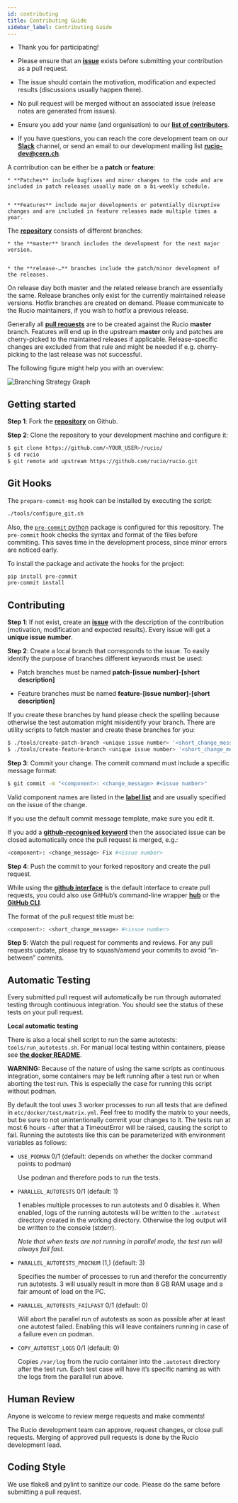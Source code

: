 ```yaml
---
id: contributing
title: Contributing Guide
sidebar_label: Contributing Guide
---
```


* Thank you for participating!


* Please ensure that an [__issue__](https://github.com/rucio/rucio/issues/new) exists before submitting your contribution as a pull request.


* The issue should contain the motivation, modification and expected results (discussions usually happen there).


* No pull request will be merged without an associated issue (release notes are generated from issues).


* Ensure you add your name (and organisation) to our [__list of contributors__](about-our-contributors).


* If you have questions, you can reach the core development team on our [__Slack__](https://rucio.slack.com/) channel, or send an email to our development mailing list [__rucio-dev@cern.ch__](mailto:rucio-dev@cern.ch).

A contribution can be either be a **patch** or **feature**:

    
    * **Patches** include bugfixes and minor changes to the code and are included in patch releases usually made on a bi-weekly schedule.


    * **Features** include major developments or potentially disruptive changes and are included in feature releases made multiple times a year.


The [__repository__](https://github.com/rucio/rucio/)  consists of different branches:

    
    * the **master** branch includes the development for the next major version.


    * the **release-…** branches include the patch/minor development of the releases.


On release day both master and the related release branch are essentially the same. Release branches only exist for the currently maintained release versions. Hotfix branches are created on demand. Please communicate to the Rucio maintainers, if you wish to hotfix a previous release.

Generally all [__pull requests__](https://github.com/rucio/rucio/pulls) are to be created against the Rucio **master** branch. Features will end up in the upstream **master** only and patches are cherry-picked to the maintained releases if applicable. Release-specific changes are excluded from that rule and might be needed if e.g. cherry-picking to the last release was not successful.

The following figure might help you with an overview:

![Branching Strategy Graph](/img/branching_strategy.svg)


## Getting started

**Step 1**: Fork the [__repository__](https://github.com/rucio/rucio/) on Github.

**Step 2**: Clone the repository to your development machine and configure it:

```bash
$ git clone https://github.com/<YOUR_USER>/rucio/
$ cd rucio
$ git remote add upstream https://github.com/rucio/rucio.git
```

## Git Hooks

The `prepare-commit-msg` hook can be installed by executing the script:

```bash
./tools/configure_git.sh
```

Also, the [`pre-commit` python](https://pre-commit.com/) package is configured
for this repository. The `pre-commit` hook checks the syntax and format of the
files before commiting. This saves time in the development process, since minor
errors are noticed early.

To install the package and activate the hooks for the project:

```bash
pip install pre-commit
pre-commit install
```

## Contributing

**Step 1**: If not exist, create an [__issue__](https://github.com/rucio/rucio/issues/new) with the description of the contribution (motivation, modification and expected results). Every issue will get a **unique issue number**.

**Step 2**: Create a local branch that corresponds to the issue. To easily identify the purpose of branches different keywords must be used:


* Patch branches must be named **patch-[issue number]-[short description]**


* Feature branches must be named **feature-[issue number]-[short description]**


If you create these branches by hand please check the spelling because otherwise the test automation might misidentify your branch. There are utility scripts to fetch master and create these branches for you:

```bash
$ ./tools/create-patch-branch <unique issue number> '<short_change_message>'
$ ./tools/create-feature-branch <unique issue number> '<short_change_message>'
```

**Step 3**: Commit your change. The commit command must include a specific message format:

```bash
$ git commit -m "<component>: <change_message> #<issue number>"
```

Valid component names are listed in the [__label list__](https://github.com/rucio/rucio/labels) and are usually specified on the issue of the change.

If you use the default commit message template, make sure you edit it.

If you add a [__github-recognised keyword__](https://help.github.com/articles/closing-issues-using-keywords/) then the associated issue can be closed automatically once the pull request is merged, e.g.:

```bash
<component>: <change_message> Fix #<issue number>
```

**Step 4**: Push the commit to your forked repository and create the pull request.

While using the [__github interface__](https://help.github.com/articles/creating-a-pull-request/) is the default interface to create pull requests, you could also use GitHub’s command-line wrapper [__hub__](https://hub.github.com) or the [__GitHub CLI__](https://cli.github.com/).

The format of the pull request title must be:

```bash
<component>: <short_change_message> #<issue number>
```

**Step 5**: Watch the pull request for comments and reviews. For any pull requests update, please try to squash/amend your commits to avoid “in-between” commits.

## Automatic Testing

Every submitted pull request will automatically be run through automated testing through continuous integration. You should see the status of these tests on your pull request.

**Local automatic testing**

There is also a local shell script to run the same autotests: `tools/run_autotests.sh`. For manual local testing within containers, please see [__the docker README__](https://github.com/rucio/rucio/blob/master/etc/docker/dev/README.rst).

**WARNING:** Because of the nature of using the same scripts as continuous integration, some containers may be left running after a test run or when aborting the test run. This is especially the case for running this script without podman.

By default the tool uses 3 worker processes to run all tests that are defined in `etc/docker/test/matrix.yml`. Feel free to modify the matrix to your needs, but be sure to not unintentionally commit your changes to it. The tests run at most 6 hours - after that a TimeoutError will be raised, causing the script to fail. Running the autotests like this can be parameterized with environment variables as follows:


* `USE_PODMAN` 0/1 (default: depends on whether the docker command points to podman)

    Use podman and therefore pods to run the tests.


* `PARALLEL_AUTOTESTS` 0/1 (default: 1)

    1 enables multiple processes to run autotests and 0 disables it.
    When enabled, logs of the running autotests will be written to the `.autotest` directory created in the working directory. Otherwise the log output will be written to the console (stderr).

    *Note that when tests are not running in parallel mode, the test run will always fail fast.*


* `PARALLEL_AUTOTESTS_PROCNUM` (1,) (default: 3)

    Specifies the number of processes to run and therefor the concurrently run autotests. 3 will usually result in more than 8 GB RAM usage and a fair amount of load on the PC.


* `PARALLEL_AUTOTESTS_FAILFAST` 0/1 (default: 0)

    Will abort the parallel run of autotests as soon as possible after at least one autotest failed. Enabling this will leave containers running in case of a failure even on podman.


* `COPY_AUTOTEST_LOGS` 0/1 (default: 0)

    Copies `/var/log` from the rucio container into the `.autotest` directory after the test run. Each test case will have it’s specific naming as with the logs from the parallel run above.

## Human Review

Anyone is welcome to review merge requests and make comments!

The Rucio development team can approve, request changes, or close pull requests. Merging of approved pull requests is done by the Rucio development lead.

## Coding Style

We use flake8 and pylint to sanitize our code. Please do the same before submitting a pull request.
